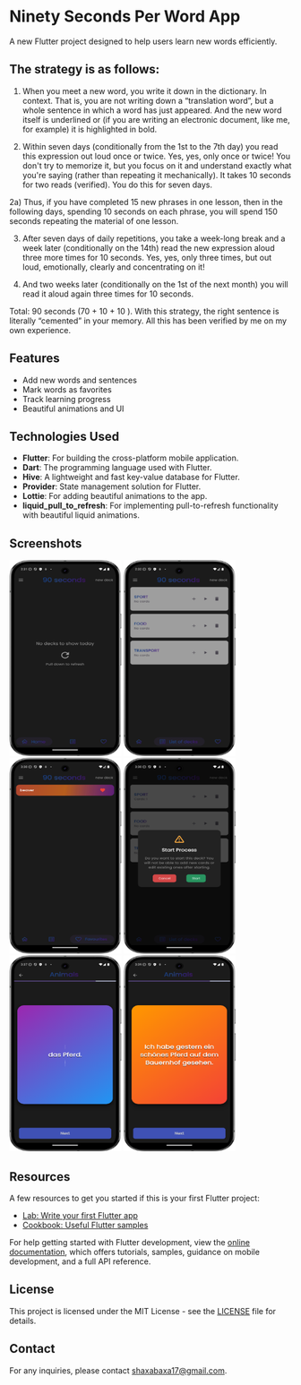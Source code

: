 # Ninety Seconds Per Word App

A new Flutter project designed to help users learn new words efficiently.

## The strategy is as follows: 


1) When you meet a new word, you write it down in the dictionary. In context. That is, you are not writing down a “translation word”, but a whole sentence in which a word has just appeared. And the new word itself is underlined or (if you are writing an electronic document, like me, for example) it is highlighted in bold. 


2) Within seven days (conditionally from the 1st to the 7th day) you read this expression out loud once or twice. Yes, yes, only once or twice! You don't try to memorize it, but you focus on it and understand exactly what you're saying (rather than repeating it mechanically). It takes 10 seconds for two reads (verified). You do this for seven days. 


2a) Thus, if you have completed 15 new phrases in one lesson, then in the following days, spending 10 seconds on each phrase, you will spend 150 seconds repeating the material of one lesson.


3) After seven days of daily repetitions, you take a week-long break and a week later (conditionally on the 14th) read the new expression aloud three more times for 10 seconds. Yes, yes, only three times, but out loud, emotionally, clearly and concentrating on it! 


4) And two weeks later (conditionally on the 1st of the next month) you will read it aloud again three times for 10 seconds. 


Total: 90 seconds (70 + 10 + 10 ). With this strategy, the right sentence is literally “cemented” in your memory. All this has been verified by me on my own experience.

## Features

- Add new words and sentences
- Mark words as favorites
- Track learning progress
- Beautiful animations and UI

## Technologies Used

- **Flutter**: For building the cross-platform mobile application.
- **Dart**: The programming language used with Flutter.
- **Hive**: A lightweight and fast key-value database for Flutter.
- **Provider**: State management solution for Flutter.
- **Lottie**: For adding beautiful animations to the app.
- **liquid_pull_to_refresh**: For implementing pull-to-refresh functionality with beautiful liquid animations.

## Screenshots
<p float="left">
  <img src="assets/photos/image1.png" alt="Home Page" width="200" height="350"/>
  <img src="assets/photos/image2.png" alt="List of decks" width="200" height="350"/>
  <img src="assets/photos/image3.png" alt="Favourites" width="200" height="350"/>
  <img src="assets/photos/image4.png" alt="Starting process" width="200" height="350"/>
  <img src="assets/photos/image5.png" alt="Learning process a" width="200" height="350"/>
  <img src="assets/photos/image6.png" alt="Learning process b" width="200" height="350"/>
</p>


## Resources

A few resources to get you started if this is your first Flutter project:

- [Lab: Write your first Flutter app](https://docs.flutter.dev/get-started/codelab)
- [Cookbook: Useful Flutter samples](https://docs.flutter.dev/cookbook)

For help getting started with Flutter development, view the
[online documentation](https://docs.flutter.dev/), which offers tutorials,
samples, guidance on mobile development, and a full API reference.

## License

This project is licensed under the MIT License - see the [LICENSE](LICENSE) file for details.

## Contact

For any inquiries, please contact [shaxabaxa17@gmail.com](mailto:your-email@example.com).
